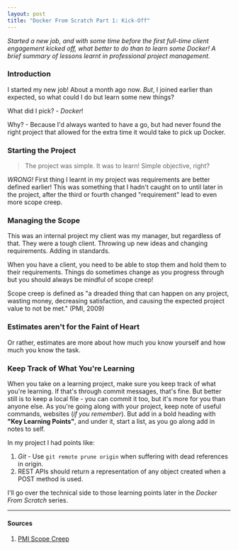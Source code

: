 ```yaml
---
layout: post
title: "Docker From Scratch Part 1: Kick-Off"
---
```


_Started a new job, and with some time before the first full-time client engagement kicked off, what better to do than to learn some Docker! A brief summary of lessons learnt in professional project management._

### Introduction
I started my new job! About a month ago now. _But_, I joined earlier than expected, so what could I do but learn some new things? 

What did I pick? - *Docker*!

Why? - Because I'd always wanted to have a go, but had never found the right project that allowed for the extra time it would take to pick up Docker. 

### Starting the Project
> The project was simple. It was to learn! Simple objective, right?

*WRONG!* First thing I learnt in my project was requirements are better defined earlier! This was something that I hadn't caught on to until later in the project, after the third or fourth changed "requirement" lead to even more scope creep. 

### Managing the Scope

This was an internal project my client was my manager, but regardless of that. They were a tough client. Throwing up new ideas and changing requirements. Adding in standards. 

When you have a client, you need to be able to stop them and hold them to their requirements. Things do sometimes change as you progress through but you should always be mindful of scope creep!

Scope creep is defined as "a dreaded thing that can happen on any project, wasting money, decreasing satisfaction, and causing the expected project value to not be met." (PMI, 2009)

### Estimates aren't for the Faint of Heart

Or rather, estimates are more about how much you know yourself and how much you know the task. 

### Keep Track of What You're Learning

When you take on a learning project, make sure you keep track of what you're learning. If that's through commit messages, that's fine. But better still is to keep a local file - you can commit it too, but it's more for you than anyone else. As you're going along with your project, keep note of useful commands, websites (_if you remember_). But add in a bold heading with **"Key Learning Points"**, and under it, start a list, as you go along add in notes to self. 

In my project I had points like:
1.  _Git_ - Use `git remote prune origin` when suffering with dead references in origin.
2. REST APIs should return a representation of any object created when a POST method is used.
 
I'll go over the technical side to those learning points later in the _Docker From Scratch_ series.

___

#### Sources

1. [PMI Scope Creep](https://www.pmi.org/learning/library/top-five-causes-scope-creep-6675)
